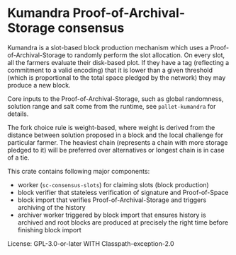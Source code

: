 # Kumandra Proof-of-Archival-Storage consensus

Kumandra is a slot-based block production mechanism which uses a Proof-of-Archival-Storage to randomly perform the slot
allocation. On every slot, all the farmers evaluate their disk-based plot. If they have a tag (reflecting a commitment
to a valid encoding) that it is lower than a given threshold (which is proportional to the total space pledged by the
network) they may produce a new block.

Core inputs to the Proof-of-Archival-Storage, such as global randomness, solution range and salt come from the runtime,
see `pallet-kumandra` for details.

The fork choice rule is weight-based, where weight is derived from the distance between solution proposed in a block and
the local challenge for particular farmer. The heaviest chain (represents a chain with more storage pledged to it)
will be preferred over alternatives or longest chain is in case of a tie.

This crate contains following major components:
* worker (`sc-consensus-slots`) for claiming slots (block production)
* block verifier that stateless verification of signature and Proof-of-Space
* block import that verifies Proof-of-Archival-Storage and triggers archiving of the history
* archiver worker triggered by block import that ensures history is archived and root blocks are produced at precisely 
  the right time before finishing block import

License: GPL-3.0-or-later WITH Classpath-exception-2.0
